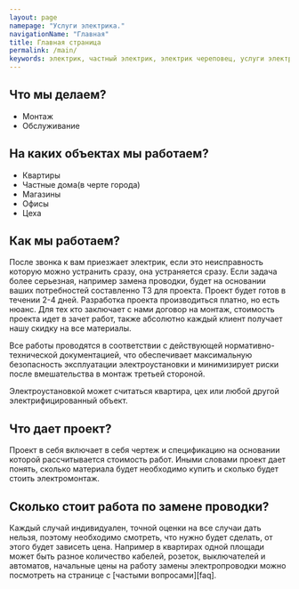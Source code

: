 ```yaml
---
layout: page
namepage: "Услуги электрика."
navigationName: "Главная"
title: Главная страница
permalink: /main/
keywords: электрик, частный электрик, электрик череповец, услуги электрика, электрик череповец услуги, сайт электрика, электрик на дом, электрик череповец на дом, контакты электрика, электрик г, вызов электрика, вызвать электрика, электромонтаж, замена проводки, замены электропроводки
---
```

<h2>
  Что мы делаем?
</h2>
<ul>
  <li>Монтаж</li>
  <li>Обслуживание</li>
</ul>

<h2>На каких объектах мы работаем?</h2>
<ul>
  <li>Квартиры</li>
  <li>Частные дома(в черте города)</li>
  <li>Магазины</li>
  <li>Офисы</li>
  <li>Цеха</li>
</ul>

<h2>Как мы работаем?</h2>

После звонка к вам приезжает электрик, если это неисправность которую можно устранить сразу, она устраняется сразу.
Если задача более серьезная, например замена проводки, будет на основании ваших потребностей составленно ТЗ для проекта. Проект будет готов в течении 2-4 дней.
Разработка проекта производиться платно, но есть нюанс. Для тех кто заключает с нами договор на монтаж, стоимость проекта идет в зачет работ, также абсолютно каждый клиент получает нашу скидку на все материалы. 

Все работы проводятся в соответствии с действующей нормативно-технической документацией, что обеспечивает максимальную безопасность эксплуатации электроустановки и минимизирует риски после вмешательства в монтаж третьей стороной. 

Электроустановкой может считаться квартира, цех или любой другой электрифицированный объект.

<h2>Что дает проект?</h2>
Проект в себя включает в себя чертеж и спецификацию на основании которой рассчитывается стоимость работ. Иными словами проект дает понять, сколько материала будет необходимо купить и сколько будет стоить электромонтаж. 

<h2>Сколько стоит работа по замене проводки?</h2>
Каждый случай индивидуален, точной оценки на все случаи дать нельзя, поэтому необходимо смотреть, что нужно будет сделать, от этого будет зависеть цена. Например в квартирах одной площади может быть разное количество кабелей, розеток, выключателей и автоматов, начальные цены на работу замены электропроводки можно посмотреть на странице с [частыми вопросами][faq].

[faq]: http://es-amper.com/faq

<!-- <ul>
  <li>Производим электромонтаж (замену и монтаж проводки) и обслуживание: квартир, офисов, магазинов и других объектов.</li>
  <li>Проводим обслуживание и ремонт действующих электрических сетей, пусконаладочные работы и диагностику.</li>
  <li>Осуществляем мелкие ремонты: замена автоматов, электросчетчиков и другого модульного оборудования, а также поиск и устранение неисправностей.</li>
</ul>

<h3 class="center">Черновой электромонтаж:</h3>
<ul>
  <li>Штробление;</li>
  <li>Вырезание подрозетников (гнезда для розеток и выключателей);</li>
  <li>Установка подрозетников;</li>
  <li>Бурение проходных отверстий;</li>
  <li>Вырезание ниш под электрические щиты;</li>
  <li>Установка электрических щитов;</li>
  <li>Расключение электрических щитов;</li>
  <li>Прокладка электрического кабеля (силового и слаботочного);</li>
  <li>Установка монтажных коробок;</li>
  <li>Расключение монтажных коробок;</li>
  <li>Пайка или сварка проводов в монтажных коробках;</li>
  <li>Установка лотков для прокладки электрического кабеля;</li>
</ul>

<h3 class="center">Чистовой электромонтаж:</h3>
<ul>
  <li>Установка модулей (установка розеток, выключателей, модулей теплых полов и п.р.);</li>
  <li>Подключение бытовой техники;</li>
  <li>Подключение люстр, бра и другого осветительного оборудования;</li>
</ul>
	
<h3 class="center">Обслуживание:</h3>
<ul>
  <li>Замена модульного оборудования (автоматов, диф. автоматов, и т. д.)</li>
  <li>Автоматизация освещения;</li>
  <li>Замена электросчетчиков;</li>
  <li>Обслуживание щитового оборудования;</li>
  <li>Поиск и устранение неисправностей.</li>
</ul>
<strong> На работы предоставляется гарантия.</strong> -->
